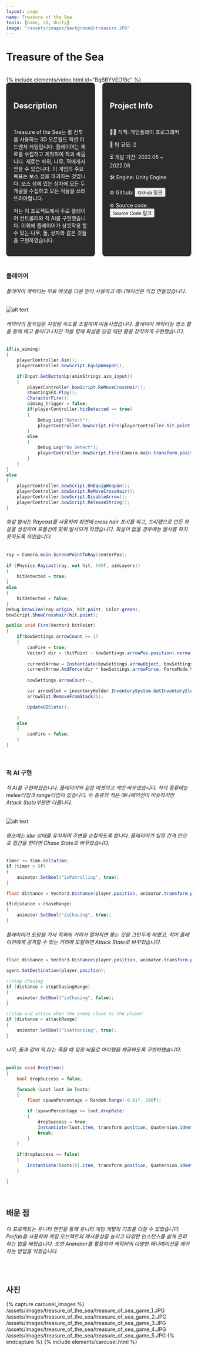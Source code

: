 ```yaml
---
layout: page
name: Treasure of the Sea
tools: [Game, 3D, Unity]
image: "/assets/images/background/treasure.JPG"
---
```


# Treasure of the Sea
<br>
{% include elements/video.html id="BgBBYVEOf8c" %}

<br>

<div style="display: flex; gap: 20px;">
  <div style="background-color: #2c2c2c; padding: 20px; border-radius: 8px; color: white; width: 50%;">
    <h2>Description</h2><br>
    <p>
    Treasure of the Sea는 활 전투를 사용하는 3D 오픈월드 액션 어드벤처 게임입니다. 플레이어는 재료를 수집하고 제작하여 적과 싸웁니다. 재료는 바위, 나무, 적에게서 얻을 수 있습니다. 이 게임의 주요 목표는 보스 섬을 파괴하는 것입니다. 보스 섬에 있는 상자에 모든 두개골을 수집하고 모든 적들을 쓰러뜨려야합니다.
    </p>
    <p>
      저는 이 프로젝트에서 주로 플레이어 컨트롤러와 적 AI를 구현했습니다. 이외에 플레이어가 상호작용 할 수 있는 나무, 돌, 상자와 같은 것들을 구현하였습니다.
    </p>
  </div>
  <div style="background-color: #2c2c2c; padding: 20px; border-radius: 8px; color: white; width: 50%;">
    <h2>Project Info</h2><br>
    <p>👨‍💻 직책: 게임플레이 프로그래머</p>
    <p>👥 팀 규모: 2</p>
    <p>⏳ 개발 기간: 2022.05 ~ 2022.08</p>
    <p>🛠️ Engine: Unity Engine</p>
    <p>⚙️ Github: <button onclick="window.location.href='https://github.com/wonju-cho/Treasure_of_the_Sea/tree/main/PlatinumChest/TreasureOfTheSea';">Github 링크</button></p>
    <p>⚙️ Source code: <button onclick="window.location.href='https://drive.google.com/drive/folders/1z9hZJIo0m5z7BJ1OkOzG8SxnNC9K1fsH';">Source Code 링크</button></p>
  </div>
</div>

<br>

### **플레이어** 
###### 플레이어 캐릭터는 무료 에셋을 다운 받아 사용하고 애니메이션은 직접 만들었습니다.
![alt text](
/assets/images/treasure_of_the_sea/player_animation.jpg)
###### 캐릭터의 움직임은 지정된 속도를 조절하여 이동시켰습니다. 플레이어 캐릭터는 평소 활을 등에 매고 돌아다니지만 적을 향해 화살을 당길 때만 활을 장착하게 구현했습니다. 
```cs
if(is_aiming)
{
    playerController.Aim();
    playerController.bowScript.EquipWeapon();

    if(Input.GetButtonUp(animStrings.aim_input))
    {
        playerController.bowScript.ReMoveCrossHair();
        shootingSFX.Play();
        CharacterFire();
        aiming_trigger = false;
        if(playerController.hitDetected == true)
        {
            Debug.Log("Detect");
            playerController.bowScript.Fire(playerController.hit.point);
        }
        else
        {
            Debug.Log("No Detect");
            playerController.bowScript.Fire(Camera.main.transform.position + Camera.main.transform.forward*10f);
        }
    }
}
else
{
    playerController.bowScript.UnEquipWeapon();
    playerController.bowScript.ReMoveCrossHair();
    playerController.bowScript.DisableArrow();
    playerController.bowScript.ReleaseString();
}

```

###### 화살 발사는 Raycast를 사용하여 화면에 cross hair 표시를 하고, 프리팹으로 만든 화살을 생성하여 포물선에 맞춰 발사되게 하였습니다. 화살이 없을 경우에는 발사를 하지 못하도록 하였습니다.

```cs
ray = Camera.main.ScreenPointToRay(centerPos);
        
if (Physics.Raycast(ray, out hit, 500f, aimLayers))
{
    hitDetected = true;
}
else
{
    hitDetected = false;
}
Debug.DrawLine(ray.origin, hit.point, Color.green);
bowScript.ShowCrosshair(hit.point);
```
```cs
public void Fire(Vector3 hitPoint)
{
    if(bowSettings.arrowCount >= 1)
    {
        canFire = true;
        Vector3 dir = (hitPoint - bowSettings.arrowPos.position).normalized;
        
        currentArrow = Instantiate(bowSettings.arrowObject, bowSettings.arrowPos.position, bowSettings.arrowPos.rotation) as Rigidbody;
        currentArrow.AddForce(dir * bowSettings.arrowForce, ForceMode.VelocityChange);
        
        bowSettings.arrowCount--;

        var arrowSlot = inventoryHolder.InventorySystem.GetInventorySlot("Arrow");
        arrowSlot.RemoveFromStack(1);

        UpdateUISlots();

    }
    else
    {
        canFire = false;
    }
}
```

<br>

### **적 AI 구현**
###### 적 AI를 구현하였습니다. 플레이어와 같은 에셋이고 색만 바꾸었습니다. 적의 종류에는 melee타입과 range타입이 있습니다. 두 종류의 적은 애니메이션이 비슷하지만 Attack State부분만 다릅니다.
![alt text](
/assets/images/treasure_of_the_sea/enemy_animation.jpg)
###### 평소에는 idle 상태를 유지하며 주변을 순찰하도록 합니다. 플레이어가 일정 간격 안으로 접근을 한다면 Chase State로 바꾸었습니다.
```cs
timer += Time.deltaTime;
if (timer > 5f)
{
    animator.SetBool("isPatrolling", true);
}

float distance = Vector3.Distance(player.position, animator.transform.position);

if(distance < chaseRange)
{
    animator.SetBool("isChasing", true);
}
```
###### 플레이어가 도망을 가서 적과의 거리가 멀어지면 쫓는 것을 그만두게 하였고, 적이 플레이어에게 공격할 수 있는 거리에 도달하면 Attack State로 바꾸었습니다.

```cs
float distance = Vector3.Distance(player.position, animator.transform.position);

agent.SetDestination(player.position);

//stop chasing
if (distance > stopChasingRange)
{
    animator.SetBool("isChasing", false);
}

//stop and attack when the enemy close to the player
if (distance < attackRange)
{
    animator.SetBool("isAttacking", true);
}
```

###### 나무, 돌과 같이 적 AI는 죽을 때 일정 비율로 아이템을 제공하도록 구현하였습니다.
```cs
public void DropItem()
{
    bool dropSuccess = false;

    foreach (Loot loot in loots)
    {
        float spawnPercentage = Random.Range(-0.01f, 100f);

        if (spawnPercentage <= loot.dropRate)
        {
            dropSuccess = true;
            Instantiate(loot.item, transform.position, Quaternion.identity);
            break;
        }
    }

    if(dropSuccess == false)
    {
        Instantiate(loots[0].item, transform.position, Quaternion.identity);
    }

}
```
<br>

## **배운 점**
###### 이 프로젝트는 유니티 엔진을 통해 유니티 게임 개발의 기초를 다질 수 있었습니다. Prefab을 사용하여 게임 오브젝트의 재사용성을 높이고 다양한 인스턴스를 쉽게 관리하는 법을 배웠습니다. 또한 Animator를 활용하여 캐릭터의 다양한 애니메이션을 제어하는 방법을 익혔습니다.

<br>


## **사진**

{% capture carousel_images %}
/assets/images/treasure_of_the_sea/treasure_of_sea_game_1.JPG
/assets/images/treasure_of_the_sea/treasure_of_sea_game_2.JPG
/assets/images/treasure_of_the_sea/treasure_of_sea_game_3.JPG
/assets/images/treasure_of_the_sea/treasure_of_sea_game_4.JPG
/assets/images/treasure_of_the_sea/treasure_of_sea_game_5.JPG
{% endcapture %}
{% include elements/carousel.html %}



<br>
<br>
<br>
<br>
<br>
<br>